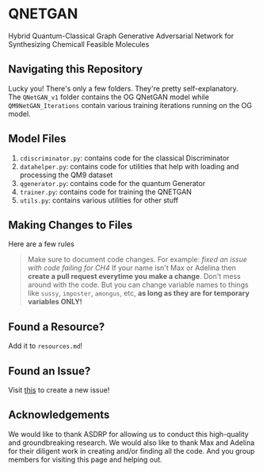 # QNETGAN 
Hybrid Quantum-Classical Graph Generative Adversarial Network for Synthesizing Chemicall Feasible Molecules

## Navigating this Repository
Lucky you! There's only a few folders. They're pretty self-explanatory.    
The `QNetGAN_v1` folder contains the OG QNetGAN model while `QM9NetGAN_Iterations` contain various training iterations running on the OG model.

## Model Files
1. `cdiscriminator.py`: contains code for the classical Discriminator
2. `datahelper.py`: contains code for utilities that help with loading and processing the QM9 dataset
3. `qgenerator.py`: contains code for the quantum Generator
4. `trainer.py`: contains code for training the QNETGAN 
5. `utils.py`: contains various utilities for other stuff

## Making Changes to Files
Here are a few rules
> Make sure to document code changes. For example: *fixed an issue with code failing for CH4*
> If your name isn't Max or Adelina then **create a pull request everytime you make a change**.
> Don't mess around with the code. But you can change variable names to things like `sussy`, `imposter`, `amongus`, etc, **as long as they are for temporary variables ONLY!**

## Found a Resource?
Add it to `resources.md`!

## Found an Issue?
Visit [this](https://github.com/Top-Gun-Maxverick/summer2022qc/issues/new) to create a new issue!

## Acknowledgements
We would like to thank ASDRP for allowing us to conduct this high-quality and groundbreaking research. We would also like to thank Max and Adelina for their diligent work in creating and/or finding all the code. And you group members for visiting this page and helping out.
